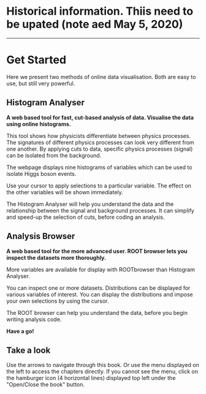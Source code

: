 # Historical information. Thiis need to be upated (note aed May 5, 2020)

----
# Get Started 
Here we present two methods of online data visualisation.  Both are easy to use, but still very powerful.  


## Histogram Analyser

**A web based tool for fast, cut-based analysis of data. Visualise the data using online histograms.**

This tool shows how physicists differentiate between physics processes.  The signatures of different physics processes can look very different from one another.  By applying cuts to data, specific physics processes (signal) can be isolated from the background.

The webpage displays nine histograms of variables which can be used to isolate Higgs boson events.  

Use your cursor to apply selections to a particular variable.
The effect on the other variables will be shown immediately.  

The Histogram Analyser will help you understand the data and the relationship between the signal and background processes. It can simplify and speed-up the selection of cuts, before coding an analysis.


## Analysis Browser

**A web based tool for the more advanced user. ROOT browser lets you inspect the datasets more thoroughly.**

More variables are available for display with ROOTbrowser than Histogram Analyser.  

You can inspect one or more datasets.
Distributions can be displayed for various variables of interest.
You can display the distributions and impose your own selections by using the cursor.

The ROOT browser can help you understand the data, before you begin writing analysis code.

**Have a go!**

## Take a look

Use the arrows to navigate through this book. Or use the menu displayed on the left to access the chapters directly.
If you cannot see the menu, click on the hamburger icon (4 horizontal lines) displayed top left under the "Open/Close the book" button. 


